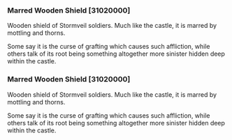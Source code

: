 ### Marred Wooden Shield [31020000]

Wooden shield of Stormveil soldiers. Much like the castle, it is marred by mottling and thorns.

Some say it is the curse of grafting which causes such affliction, while others talk of its root being something altogether more sinister hidden deep within the castle.### Marred Wooden Shield [31020000]

Wooden shield of Stormveil soldiers. Much like the castle, it is marred by mottling and thorns.

Some say it is the curse of grafting which causes such affliction, while others talk of its root being something altogether more sinister hidden deep within the castle.